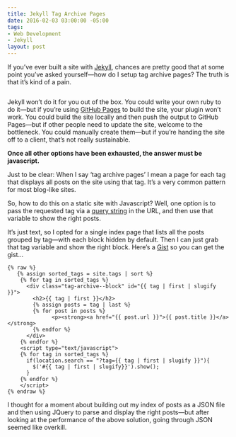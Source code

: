 ```yaml
---
title: Jekyll Tag Archive Pages
date: 2016-02-03 03:00:00 -05:00
tags:
- Web Development
- Jekyll
layout: post
---
```


  <p>If you’ve ever built a site with <a href="http://jekyllrb.com">Jekyll</a>, chances are pretty good that at some point you’ve asked yourself—how do I setup tag archive pages? The truth is that it’s kind of a pain. </p>

  <img src="/images/jekyll-tags.jpg" alt="">

  <p>Jekyll won’t do it for you out of the box. You could write your own ruby to do it—but if you’re using <a href="https://help.github.com/articles/using-jekyll-with-pages/">GitHub Pages</a> to build the site, your plugin won’t work. You could build the site locally and then push the output to GitHub Pages—but if other people need to update the site, welcome to the bottleneck. You could manually create them—but if you’re handing the site off to a client, that’s not really sustainable. </p>

  <p><strong>Once all other options have been exhausted, the answer must be javascript.</strong></p>

<!--more-->

  <p>Just to be clear: When I say ‘tag archive pages’ I mean a page for each tag that displays all posts on the site using that tag. It’s a very common pattern for most blog-like sites.</p>

  <p>So, how to do this on a static site with Javascript? Well, one option is to pass the requested tag via a <a href="https://en.wikipedia.org/wiki/Query_string">query string</a> in the URL, and then use that variable to show the right posts. </p>

  <p>It’s just text, so I opted for a single index page that lists all the posts grouped by tag—with each block hidden by default. Then I can just grab that tag variable and show the right block. Here’s a <a href="https://gist.github.com/BryanSchuetz/443f1600d772c2e2bd9d#file-jekyll-tag-archive-pages-liquid">Gist</a> so you can get the gist…</p>

~~~liquid
{% raw %}
   {% assign sorted_tags = site.tags | sort %}
    {% for tag in sorted_tags %}
      <div class="tag-archive--block" id="{{ tag | first | slugify }}">
        <h2>{{ tag | first }}</h2>
        {% assign posts = tag | last %}
        {% for post in posts %}
              <p><strong><a href="{{ post.url }}">{{ post.title }}</a></strong>
        {% endfor %}
      </div>
    {% endfor %}
    <script type="text/javascript">
    {% for tag in sorted_tags %}
      if(location.search == "?tag={{ tag | first | slugify }}"){
        $('#{{ tag | first | slugify}}').show();
      }
    {% endfor %}
    </script>
{% endraw %}
~~~
  <p>I thought for a moment about building out my index of posts as a JSON file and then using JQuery to parse and display the right posts—but after looking at the performance of the above solution, going through JSON seemed like overkill.</p>
